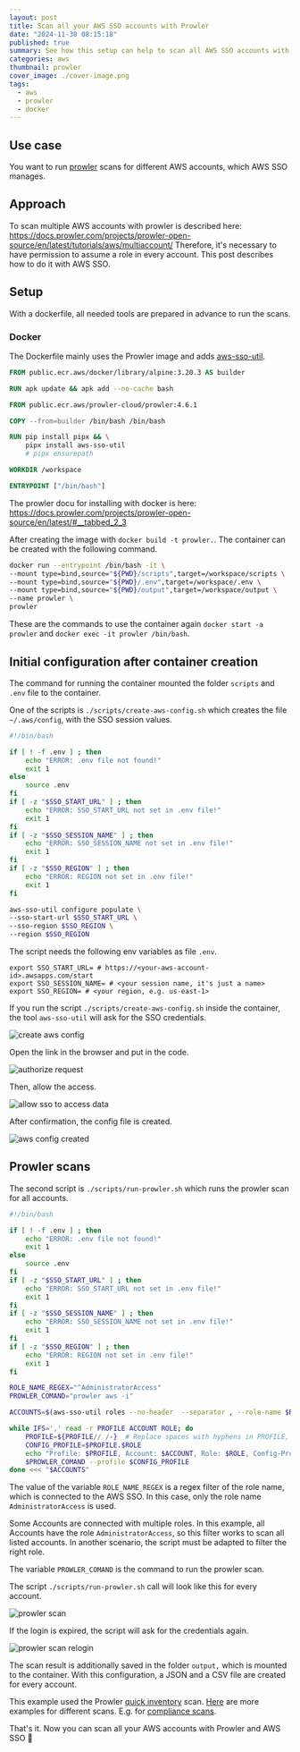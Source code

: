 ```yaml
---
layout: post
title: Scan all your AWS SSO accounts with Prowler
date: "2024-11-30 08:15:18"
published: true
summary: See how this setup can help to scan all AWS SSO accounts with a mix of Prowler, docker, and aws-sso-util.
categories: aws
thumbnail: prowler
cover_image: ./cover-image.png
tags:
  - aws
  - prowler
  - docker
---
```


## Use case

You want to run [prowler](https://docs.prowler.com/projects/prowler-open-source/en/latest/) scans for different AWS accounts, which AWS SSO manages.

## Approach 

To scan multiple AWS accounts with prowler is described here: https://docs.prowler.com/projects/prowler-open-source/en/latest/tutorials/aws/multiaccount/
Therefore, it's necessary to have permission to assume a role in every account.
This post describes how to do it with AWS SSO.

## Setup

With a dockerfile, all needed tools are prepared in advance to run the scans.

### Docker

The Dockerfile mainly uses the Prowler image and adds [aws-sso-util](https://github.com/benkehoe/aws-sso-util).

```dockerfile
FROM public.ecr.aws/docker/library/alpine:3.20.3 AS builder

RUN apk update && apk add --no-cache bash

FROM public.ecr.aws/prowler-cloud/prowler:4.6.1

COPY --from=builder /bin/bash /bin/bash

RUN pip install pipx && \
    pipx install aws-sso-util
    # pipx ensurepath

WORKDIR /workspace

ENTRYPOINT ["/bin/bash"]
```

The prowler docu for installing with docker is here: https://docs.prowler.com/projects/prowler-open-source/en/latest/#__tabbed_2_3

After creating the image with `docker build -t prowler.`. The container can be created with the following command.

```bash
docker run --entrypoint /bin/bash -it \
--mount type=bind,source="${PWD}/scripts",target=/workspace/scripts \
--mount type=bind,source="${PWD}/.env",target=/workspace/.env \
--mount type=bind,source="${PWD}/output",target=/workspace/output \
--name prowler \
prowler 
```

These are the commands to use the container again `docker start -a prowler` and `docker exec -it prowler /bin/bash`.

## Initial configuration after container creation

The command for running the container mounted the folder `scripts` and `.env` file to the container. 

One of the scripts is `./scripts/create-aws-config.sh` which creates the file `~/.aws/config`, with the SSO session values.

```bash
#!/bin/bash

if [ ! -f .env ] ; then
    echo "ERROR: .env file not found!"
    exit 1
else
    source .env
fi
if [ -z "$SSO_START_URL" ] ; then
    echo "ERROR: SSO_START_URL not set in .env file!"
    exit 1
fi
if [ -z "$SSO_SESSION_NAME" ] ; then
    echo "ERROR: SSO_SESSION_NAME not set in .env file!"
    exit 1
fi
if [ -z "$SSO_REGION" ] ; then
    echo "ERROR: REGION not set in .env file!"
    exit 1
fi

aws-sso-util configure populate \
--sso-start-url $SSO_START_URL \
--sso-region $SSO_REGION \
--region $SSO_REGION
```

The script needs the following env variables as file `.env`.

```plain
export SSO_START_URL= # https://<your-aws-account-id>.awsapps.com/start
export SSO_SESSION_NAME= # <your session name, it's just a name>
export SSO_REGION= # <your region, e.g. us-east-1>
```

If you run the script `./scripts/create-aws-config.sh` inside the container, the tool `aws-sso-util` will ask for the SSO credentials.

![create aws config](./create-aws-config.png)

Open the link in the browser and put in the code.

![authorize request](./authorize-request.png)

Then, allow the access.

![allow sso to access data](./allow-sso-to-access-data.png)

After confirmation, the config file is created.

![aws config created](./aws-config-created.png)


## Prowler scans

The second script is `./scripts/run-prowler.sh` which runs the prowler scan for all accounts.

```bash
#!/bin/bash

if [ ! -f .env ] ; then
    echo "ERROR: .env file not found!"
    exit 1
else
    source .env
fi
if [ -z "$SSO_START_URL" ] ; then
    echo "ERROR: SSO_START_URL not set in .env file!"
    exit 1
fi
if [ -z "$SSO_SESSION_NAME" ] ; then
    echo "ERROR: SSO_SESSION_NAME not set in .env file!"
    exit 1
fi
if [ -z "$SSO_REGION" ] ; then
    echo "ERROR: REGION not set in .env file!"
    exit 1
fi

ROLE_NAME_REGEX="^AdministratorAccess"
PROWLER_COMAND="prowler aws -i"

ACCOUNTS=$(aws-sso-util roles --no-header  --separator , --role-name $ROLE_NAME_REGEX --sso-start-url $SSO_START_URL --sso-region $SSO_REGION)

while IFS=',' read -r PROFILE ACCOUNT ROLE; do
    PROFILE=${PROFILE// /-}  # Replace spaces with hyphens in PROFILE, like aws-sso-util does
    CONFIG_PROFILE=$PROFILE.$ROLE
    echo "Profile: $PROFILE, Account: $ACCOUNT, Role: $ROLE, Config-Profile: $CONFIG_PROFILE"
    $PROWLER_COMAND --profile $CONFIG_PROFILE
done <<< "$ACCOUNTS"
```

The value of the variable `ROLE_NAME_REGEX` is a regex filter of the role name, which is connected to the AWS SSO.
In this case, only the role name `AdministratorAccess` is used.

Some Accounts are connected with multiple roles.
In this example, all Accounts have the role `AdministratorAccess`, so this filter works to scan all listed accounts.
In another scenario, the script must be adapted to filter the right role.

The variable `PROWLER_COMAND` is the command to run the prowler scan.

The script `./scripts/run-prowler.sh` call will look like this for every account.

![prowler scan](./prowler-scan.png)

If the login is expired, the script will ask for the credentials again.

![prowler scan relogin](./prowler-scan-relogin.png)

The scan result is additionally saved in the folder `output,` which is mounted to the container.
With this configuration, a JSON and a CSV file are created for every account.

This example used the Prowler [quick inventory](https://docs.prowler.com/projects/prowler-open-source/en/latest/tutorials/quick-inventory/) scan. [Here](https://docs.prowler.com/projects/prowler-open-source/en/latest/tutorials/prowler-app/) are more examples for different scans.
E.g. for [compliance scans](https://docs.prowler.com/projects/prowler-open-source/en/latest/tutorials/compliance/).

That's it. Now you can scan all your AWS accounts with Prowler and AWS SSO 🥳






